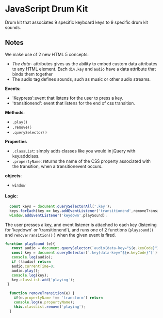 # JavaScript Drum Kit
Drum kit that associates 9 specific keyboard keys to 9 specific drum kit sounds.

## Notes
We make use of 2 new HTML 5 concepts:
* *The data-* attributes gives us the ability to embed custom data attributes to any HTML element. Each ```div.key``` and ```audio``` have a data attribute that binds them together
* The audio tag defines sounds, such as music or other audio streams.

**Events**: 
* 'Keypress':event that listens for the user to press a key.
* 'transitionend': event that listens for the end of css transition.

**Methods**: 
* ```.play()```
* ```.remove()```
* ```.querySelector()```

**Properties**
* ```.classList```: simply adds classes like you would in jQuery with key.addclass.
* ```.propertyName```: returns the name of the CSS property associated with the transition, when a transitionevent occurs. 

**objects**: 
* ```window```

#### Logic:
```javascript
  const keys = document.querySelectorAll('.key');
  keys.forEach(key => key.addEventListener('transitionend',removeTransition));
  window.addEventListener('keydown',playSound);
```
The user presses a key, and event listener is attached to each key (listening for 'keydown' or 'transitionend'), and runs one of 2 functions (```playsound()``` and ```removeTransition()``` ) when the given event  is fired. 


```javascript
function playSound (e){
   const audio = document.querySelector(`audio[data-key="${e.keyCode}"]`);
   const key = document.querySelector(`.key[data-key="${e.keyCode}"]`)
   console.log(audio);
   if (!audio) return 
   audio.currentTime=0; 
   audio.play();
   console.log(key);
   key.classList.add('playing');
 }
 
  function removeTransition(e) {
    if(e.propertyName !== 'transform') return
    console.log(e.propertyName);
    this.classList.remove('playing');
  }

  

